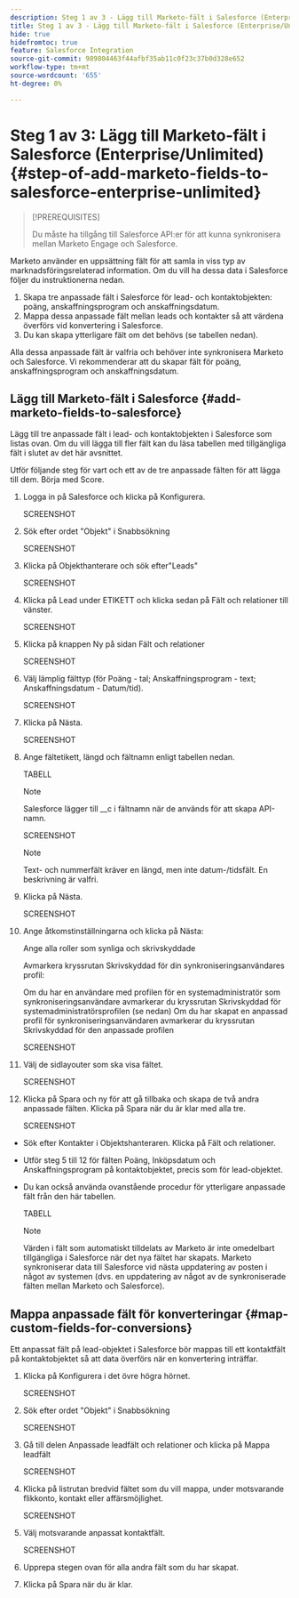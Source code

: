 ```yaml
---
description: Steg 1 av 3 - Lägg till Marketo-fält i Salesforce (Enterprise/Unlimited) - Marketo Docs - Produktdokumentation
title: Steg 1 av 3 - Lägg till Marketo-fält i Salesforce (Enterprise/Unlimited)
hide: true
hidefromtoc: true
feature: Salesforce Integration
source-git-commit: 989804463f44afbf35ab11c0f23c37b0d328e652
workflow-type: tm+mt
source-wordcount: '655'
ht-degree: 0%

---
```


# Steg 1 av 3: Lägg till Marketo-fält i Salesforce (Enterprise/Unlimited) {#step-of-add-marketo-fields-to-salesforce-enterprise-unlimited}

>[!PREREQUISITES]
>
>Du måste ha tillgång till Salesforce API:er för att kunna synkronisera mellan Marketo Engage och Salesforce.

Marketo använder en uppsättning fält för att samla in viss typ av marknadsföringsrelaterad information. Om du vill ha dessa data i Salesforce följer du instruktionerna nedan.

1. Skapa tre anpassade fält i Salesforce för lead- och kontaktobjekten: poäng, anskaffningsprogram och anskaffningsdatum.
1. Mappa dessa anpassade fält mellan leads och kontakter så att värdena överförs vid konvertering i Salesforce.
1. Du kan skapa ytterligare fält om det behövs (se tabellen nedan).

Alla dessa anpassade fält är valfria och behöver inte synkronisera Marketo och Salesforce. Vi rekommenderar att du skapar fält för poäng, anskaffningsprogram och anskaffningsdatum.

## Lägg till Marketo-fält i Salesforce {#add-marketo-fields-to-salesforce}

Lägg till tre anpassade fält i lead- och kontaktobjekten i Salesforce som listas ovan. Om du vill lägga till fler fält kan du läsa tabellen med tillgängliga fält i slutet av det här avsnittet.

Utför följande steg för vart och ett av de tre anpassade fälten för att lägga till dem. Börja med Score.

1. Logga in på Salesforce och klicka på Konfigurera.

   SCREENSHOT

1. Sök efter ordet &quot;Objekt&quot; i Snabbsökning

   SCREENSHOT

1. Klicka på Objekthanterare och sök efter&quot;Leads&quot;

   SCREENSHOT

1. Klicka på Lead under ETIKETT och klicka sedan på Fält och relationer till vänster.

   SCREENSHOT

1. Klicka på knappen Ny på sidan Fält och relationer

   SCREENSHOT

1. Välj lämplig fälttyp (för Poäng - tal; Anskaffningsprogram - text; Anskaffningsdatum - Datum/tid).

   SCREENSHOT

1. Klicka på Nästa.

   SCREENSHOT

1. Ange fältetikett, längd och fältnamn enligt tabellen nedan.

   TABELL

   >[!NOTE]
   >
   >Salesforce lägger till __c i fältnamn när de används för att skapa API-namn.

   SCREENSHOT

   >[!NOTE]
   >
   >Text- och nummerfält kräver en längd, men inte datum-/tidsfält. En beskrivning är valfri.

1. Klicka på Nästa.

   SCREENSHOT

1. Ange åtkomstinställningarna och klicka på Nästa:

   Ange alla roller som synliga och skrivskyddade

   Avmarkera kryssrutan Skrivskyddad för din synkroniseringsanvändares profil:

   Om du har en användare med profilen för en systemadministratör som synkroniseringsanvändare avmarkerar du kryssrutan Skrivskyddad för systemadministratörsprofilen (se nedan)
Om du har skapat en anpassad profil för synkroniseringsanvändaren avmarkerar du kryssrutan Skrivskyddad för den anpassade profilen

   SCREENSHOT

1. Välj de sidlayouter som ska visa fältet.

   SCREENSHOT

1. Klicka på Spara och ny för att gå tillbaka och skapa de två andra anpassade fälten. Klicka på Spara när du är klar med alla tre.

   SCREENSHOT

* Sök efter Kontakter i Objektshanteraren. Klicka på Fält och relationer.
* Utför steg 5 till 12 för fälten Poäng, Inköpsdatum och Anskaffningsprogram på kontaktobjektet, precis som för lead-objektet.
* Du kan också använda ovanstående procedur för ytterligare anpassade fält från den här tabellen.

  TABELL

  >[!NOTE]
  >
  >Värden i fält som automatiskt tilldelats av Marketo är inte omedelbart tillgängliga i Salesforce när det nya fältet har skapats. Marketo synkroniserar data till Salesforce vid nästa uppdatering av posten i något av systemen (dvs. en uppdatering av något av de synkroniserade fälten mellan Marketo och Salesforce).

## Mappa anpassade fält för konverteringar {#map-custom-fields-for-conversions}

Ett anpassat fält på lead-objektet i Salesforce bör mappas till ett kontaktfält på kontaktobjektet så att data överförs när en konvertering inträffar.

1. Klicka på Konfigurera i det övre högra hörnet.

   SCREENSHOT

1. Sök efter ordet &quot;Objekt&quot; i Snabbsökning

   SCREENSHOT

1. Gå till delen Anpassade leadfält och relationer och klicka på Mappa leadfält

   SCREENSHOT

1. Klicka på listrutan bredvid fältet som du vill mappa, under motsvarande flikkonto, kontakt eller affärsmöjlighet.

   SCREENSHOT

1. Välj motsvarande anpassat kontaktfält.

   SCREENSHOT

1. Upprepa stegen ovan för alla andra fält som du har skapat.

1. Klicka på Spara när du är klar.
